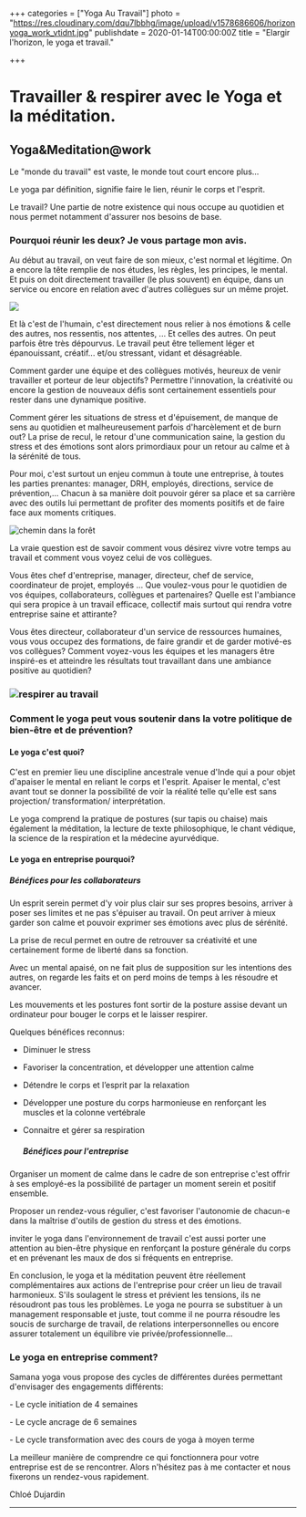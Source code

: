 +++
categories = ["Yoga Au Travail"]
photo = "https://res.cloudinary.com/dqu7lbbhg/image/upload/v1578686606/horizonyoga_work_vtidnt.jpg"
publishdate = 2020-01-14T00:00:00Z
title = "Elargir l'horizon, le yoga et travail."

+++
# Travailler & respirer avec le Yoga et la méditation.

## Yoga&Meditation@work

Le "monde du travail" est vaste, le monde tout court encore plus...

Le yoga par définition, signifie faire le lien, réunir le corps et l'esprit.

Le travail? Une partie de notre existence qui nous occupe au quotidien et nous permet notamment d'assurer nos besoins de base.

### Pourquoi réunir les deux? Je vous partage mon avis.

Au début au travail, on veut faire de son mieux, c'est normal et légitime. On a encore la tête remplie de nos études, les règles, les principes, le mental. Et puis on doit directement travailler (le plus souvent) en équipe, dans un service ou encore en relation avec d'autres collègues sur un même projet.

![](https://res.cloudinary.com/dqu7lbbhg/image/upload/c_scale,dpr_auto,q_70,w_680/v1575800433/mountain-top-983890_1920_da2eoa.jpg)

Et là c'est de l'humain, c'est directement nous relier à nos émotions & celle des autres, nos ressentis, nos attentes, ... Et celles des autres. On peut parfois être très dépourvus. Le travail peut être tellement léger et épanouissant, créatif... et/ou stressant, vidant et désagréable.

Comment garder une équipe et des collègues motivés, heureux de venir travailler et porteur de leur objectifs? Permettre l'innovation, la créativité ou encore la gestion de nouveaux défis sont certainement essentiels pour rester dans une dynamique positive.

Comment gérer les situations de stress et d'épuisement, de manque de sens au quotidien et malheureusement parfois d'harcèlement et de burn out? La prise de recul, le retour d'une communication saine, la gestion du stress et des émotions sont alors primordiaux pour un retour au calme et à la sérénité de tous.

Pour moi, c'est surtout un enjeu commun à toute une entreprise, à toutes les parties prenantes: manager, DRH, employés, directions, service de prévention,... Chacun à sa manière doit pouvoir gérer sa place et sa carrière avec des outils lui permettant de profiter des moments positifs et de faire face aux moments critiques.

![chemin dans la forêt](https://res.cloudinary.com/dqu7lbbhg/image/upload/c_scale,dpr_auto,q_70,w_680/v1578667790/AdobeStock_294922695-min_zoafvu.jpg "yoga au travail")

La vraie question est de savoir comment vous désirez vivre votre temps au travail et comment vous voyez celui de vos collègues.

Vous êtes chef d'entreprise, manager, directeur, chef de service, coordinateur de projet, employés ... Que voulez-vous pour le quotidien de vos équipes, collaborateurs, collègues et partenaires? Quelle est l'ambiance qui sera propice à un travail efficace, collectif mais surtout qui rendra votre entreprise saine et attirante?

Vous êtes directeur, collaborateur d'un service de ressources humaines, vous vous occupez des formations, de faire grandir et de garder motivé-es vos collègues? Comment voyez-vous les équipes et les managers être inspiré-es et atteindre les résultats tout travaillant dans une ambiance positive au quotidien?

### ![respirer au travail](https://res.cloudinary.com/dqu7lbbhg/image/upload/c_scale,dpr_auto,q_70,w_680/v1578682257/IMG_4221_lz52ry.jpg "yoga au travail")

### Comment le yoga peut vous soutenir dans la votre politique de bien-être et de prévention?

#### Le yoga c'est quoi?

C'est en premier lieu une discipline ancestrale venue d'Inde qui a pour objet d'apaiser le mental en reliant le corps et l'esprit. Apaiser le mental, c'est avant tout se donner la possibilité de voir la réalité telle qu'elle est sans projection/ transformation/ interprétation.

Le yoga comprend la pratique de postures (sur tapis ou chaise) mais également la méditation, la lecture de texte philosophique, le chant védique, la science de la respiration et la médecine ayurvédique.

#### Le yoga en entreprise pourquoi?

##### Bénéfices pour les collaborateurs

Un esprit serein permet d'y voir plus clair sur ses propres besoins, arriver à poser ses limites et ne pas s'épuiser au travail. On peut arriver à mieux garder son calme et pouvoir exprimer ses émotions avec plus de sérénité.

La prise de recul permet en outre de retrouver sa créativité et une certainement forme de liberté dans sa fonction.

Avec un mental apaisé, on ne fait plus de supposition sur les intentions des autres, on regarde les faits et on perd moins de temps à les résoudre et avancer.

Les mouvements et les postures font sortir de la posture assise devant un ordinateur pour bouger le corps et le laisser respirer.

Quelques bénéfices reconnus:

* Diminuer le stress
* Favoriser la concentration, et développer une attention calme
* Détendre le corps et l’esprit par la relaxation
* Développer une posture du corps harmonieuse en renforçant les muscles et la colonne vertébrale
* Connaitre et gérer sa respiration

  ##### Bénéfices pour l'entreprise

Organiser un moment de calme dans le cadre de son entreprise c'est offrir à ses employé-es la possibilité de partager un moment serein et positif ensemble.

Proposer un rendez-vous régulier, c'est favoriser l'autonomie de chacun-e dans la maîtrise d'outils de gestion du stress et des émotions.

inviter le yoga dans l'environnement de travail c'est aussi porter une attention au bien-être physique en renforçant la posture générale du corps et en prévenant les maux de dos si fréquents en entreprise.

En conclusion, le yoga et la méditation peuvent être réellement complémentaires aux actions de l'entreprise pour créer un lieu de travail harmonieux. S'ils soulagent le stress et prévient les tensions, ils ne résoudront pas tous les problèmes. Le yoga ne pourra se substituer à un management responsable et juste, tout comme il ne pourra résoudre les soucis de surcharge de travail, de relations interpersonnelles ou encore assurer totalement un équilibre vie privée/professionnelle...

### Le yoga en entreprise comment?

Samana yoga vous propose des cycles de différentes durées permettant d'envisager des engagements différents:

\- Le cycle initiation de 4 semaines

\- Le cycle ancrage de 6 semaines

\- Le cycle transformation avec des cours de yoga à moyen terme

La meilleur manière de comprendre ce qui fonctionnera pour votre entreprise est de se rencontrer. Alors n'hésitez pas à me contacter et nous fixerons un rendez-vous rapidement.

Chloé Dujardin

***